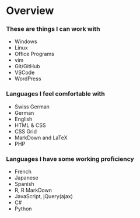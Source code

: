 Overview
===============================================================================

### These are things I can work with
- Windows
- Linux
- Office Programs
- vim
- Git/GitHub
- VSCode
- WordPress

### Languages I feel comfortable with
- Swiss German
- German
- English
- HTML & CSS
- CSS Grid
- MarkDown and LaTeX
- PHP

### Languages I have some working proficiency
- French
- Japanese
- Spanish
- R, R MarkDown
- JavaScript, jQuery(ajax)
- C#
- Python